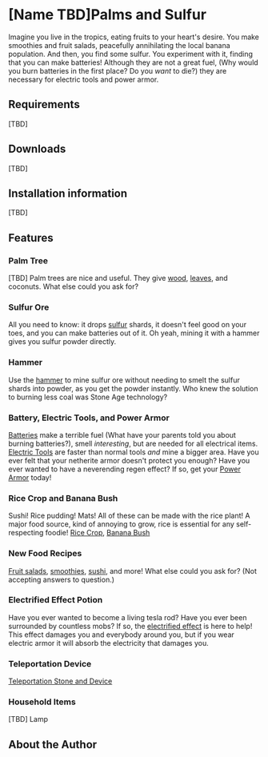 # [Name TBD]Palms and Sulfur

Imagine you live in the tropics, eating fruits to your heart's 
desire. You make smoothies and fruit salads, peacefully annihilating
the local banana population.  And then, you find some sulfur. You 
experiment with it, finding that you can make batteries! Although 
they are not a great fuel, (Why would you burn batteries in the first
place? Do you _want_ to die?) they are necessary for electric tools and 
power armor. 

## Requirements

[TBD]

## Downloads

[TBD]

## Installation information

[TBD]

## Features

### Palm Tree

[TBD]
Palm trees are nice and useful. They give
[wood](docs/palm), [leaves](docs/palm), and coconuts. What else could you ask for?

### Sulfur Ore

All you need to know: it drops [sulfur](docs/sulfur.md) shards, it doesn't feel good on
your toes, and you can make batteries out of it. Oh yeah, mining it
with a hammer gives you sulfur powder directly.

### Hammer
Use the [hammer](docs/hammer.md) to mine sulfur ore without needing to smelt the sulfur
shards into powder, as you get the powder instantly. Who knew the 
solution to burning less coal was Stone Age technology?

### Battery, Electric Tools, and Power Armor
[Batteries](docs/electric_stuff.md) make a terrible fuel (What have your parents told you about burning 
batteries?), smell _interesting_, but are needed for all electrical 
items. [Electric Tools](docs/electric_stuff.md) are faster than normal tools _and_ mine a bigger area. Have you ever
felt that your netherite armor doesn't protect you enough? Have you ever wanted to have a neverending regen effect?
If so, get your [Power Armor](docs/electric_stuff.md) today!

### Rice Crop and Banana Bush
Sushi! Rice pudding! Mats! All of these can be made with the rice plant! A major food source, kind of annoying to grow,
rice is essential for any self-respecting foodie! [Rice Crop](docs/plants.md), [Banana Bush](docs/plants.md)

### New Food Recipes
[Fruit salads](docs/food.md), [smoothies](docs/food.md), [sushi](docs/food.md), and more! What else could you ask for? 
(Not accepting answers to question.) 

### Electrified Effect Potion
Have you ever wanted to become a living tesla rod? Have you ever been surrounded by countless mobs? If so, the 
[electrified effect](docs/electrified_effect.md) is here to help! This effect damages you and everybody around you,
but if you wear electric armor it will absorb the electricity that damages you.

### Teleportation Device
[Teleportation Stone and Device](docs/teleportation.md)

### Household Items
[TBD] Lamp

## About the Author

